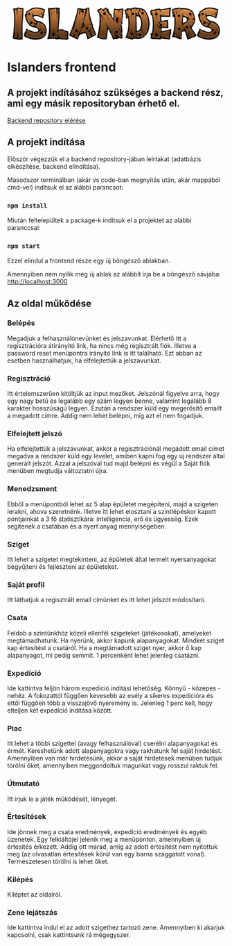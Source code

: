 ![Islanders logo](./public/images/islanders_logo.png)

# Islanders frontend

## A projekt indításához szükséges a backend rész, ami egy másik repositoryban érhető el.

[Backend repository elérése](https://github.com/LeknerNorbert/Islands)

## A projekt indítása

Először végezzük el a backend repository-jában leírtakat (adatbázis elkészítése, backend elindítása).

Másodszor terminálban (akár vs code-ban megnyitás után, akár mappából cmd-vel) indítsuk el az alábbi parancsot:
### `npm install`

Miután feltelepültek a package-k indítsuk el a projektet az alábbi paranccsal:
### `npm start`

Ezzel elindul a frontend része egy új böngésző ablakban. 

Amennyiben nem nyílik meg új ablak az alábbit írja be a böngésző sávjába:
[http://localhost:3000](http://localhost:3000)

## Az oldal működése

### Belépés
Megadjuk a felhasználónevünket és jelszavunkat. Elérhető itt a regisztrációra átirányító link, ha nincs még regisztrált fiók. Illetve a password reset menüpontra irányító link is itt található. Ezt abban az esetben használhatjuk, ha elfelejtettük a jelszavunkat.

### Regisztráció
Itt értelemszerűen kitöltjük az input mezőket. Jelszónál figyelve arra, hogy egy nagy betű és legalább egy szám legyen benne, valamint legalább 8 karakter hosszúságú legyen. Ezután a rendszer küld egy megerősítő emailt a megadott címre. Addig nem lehet belépni, míg azt el nem fogadjuk.

### Elfelejtett jelszó
Ha elfelejtettük a jelszavunkat, akkor a regisztrációnál megadott email címet megadva a rendszer küld egy levelet, amiben kapni fog egy új rendszer által generált jelszót. Azzal a jelszóval tud majd belépni és végül a Saját fiók menüben megtudja változtatni újra.

### Menedzsment
Ebből a menüpontból lehet az 5 alap épületet megépíteni, majd a szigeten lerakni, ahova szeretnénk. Illetve itt lehet elosztani a szintlépéskor kapott pontjainkat a 3 fő statisztikára: intelligencia, erő és ügyesség. Ezek segítenek a csatában és a nyert anyag mennyiségében.

### Sziget
Itt lehet a szigetet megtekinteni, az épületek által termelt nyersanyagokat begyűjteni és fejleszteni az épületeket.

### Saját profil
Itt láthatjuk a regisztrált email címünket és itt lehet jelszót módosítani.

### Csata
Feldob a szintünkhöz közeli ellenfél szigeteket (játékosokat), amelyeket megtámadhatunk. Ha nyerünk, akkor kapunk alapanyagokat. Mindkét sziget kap értesítést a csatáról. Ha a megtámadott sziget nyer, akkor ő kap alapanyagot, mi pedig semmit. 1 percenként lehet jelenleg csatázni.

### Expedíció
Ide kattintva feljön három expedíció indítási lehetőség. Könnyű - közepes - nehéz. A fokozattól függően kevesebb az esély a sikeres expedícióra és ettől függően több a visszajövő nyeremény is. Jelenleg 1 perc kell, hogy elteljen két expedíció indítása között.

### Piac
Itt lehet a többi szigettel (avagy felhasználóval) cserélni alapanyagokat és érmét. Kereshetünk adott alapanyagokra vagy rakhatunk fel saját hirdetést. Amennyiben van már hirdetésünk, akkor a saját hirdetések menüben tudjuk törölni őket, amennyiben meggondoltuk magunkat vagy rosszul raktuk fel.

### Útmutató
Itt írjuk le a játék működését, lényegét.

### Értesítések
Ide jönnek meg a csata eredmények, expedíció eredmények és egyéb üzenetek. Egy felkiáltójel jelenik meg a menüponton, amennyiben új értesítés érkezett. Addig ott marad, amíg az adott értesítést nem nyitottuk meg (az olvasatlan értesítések körül van egy barna szaggatott vonal). Természetesen törölni is lehet őket.

### Kilépés
Kiléptet az oldalról.

### Zene lejátszás
Ide kattintva indul el az adott szigethez tartozó zene. Amennyiben ki akarjuk kapcsolni, csak kattintsunk rá mégegyszer.
